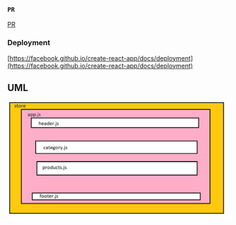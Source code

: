 ### `PR`

[PR](https://facebook.github.io/create-react-app/docs/deployment)

### Deployment

[https://facebook.github.io/create-react-app/docs/deployment](https://facebook.github.io/create-react-app/docs/deployment)

## UML

![UML](./uml.png)
